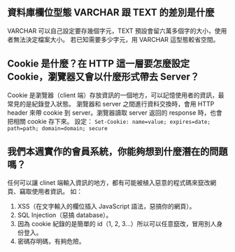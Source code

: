## 資料庫欄位型態 VARCHAR 跟 TEXT 的差別是什麼

VARCHAR 可以自己設定要存幾個字元，TEXT 預設會留六萬多個字的大小，使用者無法決定檔案大小。
若已知需要多少字元，用 VARCHAR 這型態較省空間。

## Cookie 是什麼？在 HTTP 這一層要怎麼設定 Cookie，瀏覽器又會以什麼形式帶去 Server？

Cookie 是瀏覽器（client 端）存放資訊的一個地方，可以記憶使用者的資訊，最常見的是紀錄登入狀態。
瀏覽器和 server 之間進行資料交換時，會用 HTTP header 來帶 cookie 到 server。瀏覽器讀取 server 返回的 response 時，也會把相關 cookie 存下來。
設定： `Set-Cookie: name=value; expires=date; path=path; domain=domain; secure`

## 我們本週實作的會員系統，你能夠想到什麼潛在的問題嗎？

任何可以讓 clinet 端輸入資訊的地方，都有可能被植入惡意的程式碼來竄改網頁、竊取使用者資訊。
如：

1. XSS（在文字輸入的欄位插入 JavaScript 語法，惡搞你的網頁）。
2. SQL Injection（惡搞 database）。
3. 因為 cookie 紀錄的是簡單的 id（1, 2, 3...）所以可以任意竄改，冒用別人身份登入。
4. 密碼存明碼，有夠危險。